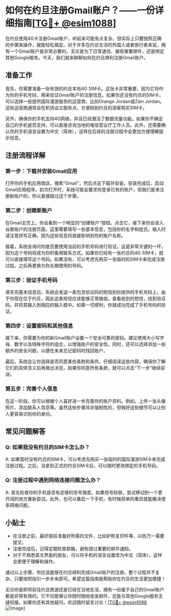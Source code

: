 # 如何在约旦注册Gmail账户？——一份详细指南[[TG💪+ @esim1088](https://t.me/s/esim1088)]

在约旦使用4G卡注册Gmail账户，听起来可能有点复杂，但实际上只要按照正确的步骤来操作，就能轻松搞定。对于许多在约旦生活的外国人或者旅行者来说，拥有一个Gmail账户是非常必要的，无论是为了日常通信、接收重要邮件，还是绑定其他Google服务。今天，我们就来聊聊如何在约旦顺利注册Gmail账户。

## 准备工作

首先，你需要准备一张有效的约旦本地4G SIM卡。这张卡非常重要，因为它将作为你的手机号码，用来验证Gmail账户的注册信息。如果你还没有约旦的SIM卡，可以选择一些提供国际漫游服务的运营商，比如Orange Jordan或Zain Jordan。这些运营商通常会在机场设立服务点，方便刚到约旦的游客购买SIM卡。

另外，确保你的手机支持4G网络，并且已经激活了数据流量功能。如果你不确定自己的手机是否支持，可以直接咨询当地的电信营业厅工作人员。此外，还需要确认你的手机语言设置为中文（简体），这样在后续的注册过程中会更加方便理解提示信息。

## 注册流程详解

### 第一步：下载并安装Gmail应用

打开你的手机应用商店，搜索“Gmail”，然后点击下载并安装。安装完成后，启动Gmail应用程序。初次打开时，系统可能会要求你登录已有的账户，但我们是来注册新账户的，所以直接跳过这个步骤。

### 第二步：创建新账户

在Gmail主页上，你会看到一个明显的“创建账户”按钮。点击它，接下来你会进入谷歌账户的注册页面。这里需要填写一些基本信息，包括你的名字和姓氏。输入时请注意拼写正确，因为这些信息将直接影响到你的账户名称。

接着，系统会询问你是否要使用当前的手机号码进行验证。这是非常关键的一环，因为这个号码将成为你的备用联系方式。如果你已经有一张约旦的4G SIM卡，就可以直接填写这个号码。如果没有，可以考虑先购买一张临时的SIM卡来完成注册过程，之后再更换为你长期使用的号码。

### 第三步：验证手机号码

填写完基本信息后，系统会发送一条包含验证码的短信到你提供的手机号码上。由于你现在位于约旦，因此这条短信应该能够正常接收。查看收到的短信，找到验证码，并将其输入到相应的输入框中。如果一切顺利，你就成功完成了手机号码的验证。

### 第四步：设置密码和其他信息

接下来，你需要为你的新Gmail账户设置一个安全可靠的密码。建议使用大小写字母、数字以及特殊字符的组合，以增强账户的安全性。同时，还可以选择添加一些额外的安全问题，以便在未来忘记密码时找回账户。

最后，系统会让你选择是否同意某些条款和条件。仔细阅读这些内容，确保你了解它们的具体含义后再做出决定。如果你同意所有条款，就可以点击“下一步”继续前进。

### 第五步：完善个人信息

在这一阶段，你可以根据个人喜好进一步完善你的账户资料。例如，上传一张头像照片、添加联系人信息等。虽然这些步骤并非强制性的，但做好这些细节可以让别人更容易识别你的身份。

## 常见问题解答

### Q: 如果我没有约旦的SIM卡怎么办？

A: 如果暂时没有约旦的SIM卡，可以考虑先购买一张临时的国际漫游SIM卡来完成注册过程。之后，当拿到正式的约旦SIM卡后，可以随时更改绑定的手机号码。

### Q: 注册过程中遇到网络连接问题怎么办？

A: 首先检查你的手机是否有足够的信号强度。如果信号较弱，尝试移动到一个更开阔的地方重新尝试。此外，也可以重启一下手机，有时候简单的重启就能解决很多网络问题。

## 小贴士

- 在注册之前，最好提前准备好所需的文件，比如护照复印件等，以防万一需要提交。
- 注册完成后，记得定期检查邮箱，避免错过重要的邮件通知。
- 对于不熟悉英文界面的朋友，可以将手机的语言设置改为中文（简体），这样会更便于理解和操作。

通过以上步骤，你应该能够在约旦顺利完成Gmail账户的注册。整个过程并不复杂，只要按照指引一步步来即可。希望这篇指南能帮助你在约旦的生活更加便捷！

无论你是即将前往约旦旅游还是已经在当地生活，拥有一份属于自己的Gmail账户都是非常有用的。它不仅能够让你随时随地收发邮件，还能与其他Google服务无缝衔接。如果你还有其他疑问，欢迎随时留言讨论！[[TG💪+ @esim1088](https://t.me/s/esim1088) ![Image](https://i.postimg.cc/4NQfJmqS/Snipaste-2025-05-13-00-14-12.png)]